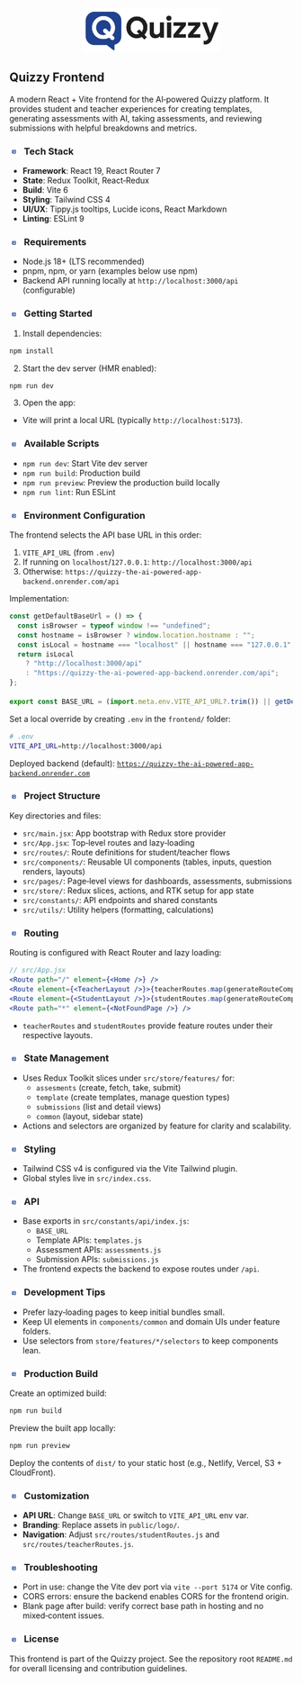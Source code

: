 <p align="center">
  <img src="public/logo/quizzy_horizontal.png" alt="Quizzy" height="80" />
</p>

## Quizzy Frontend

A modern React + Vite frontend for the AI‑powered Quizzy platform. It provides student and teacher experiences for creating templates, generating assessments with AI, taking assessments, and reviewing submissions with helpful breakdowns and metrics.

### <img src="public/logo/quizzy_logo.png" alt="" height="16" style="vertical-align:middle; margin-right:6px;" /> Tech Stack
- **Framework**: React 19, React Router 7
- **State**: Redux Toolkit, React‑Redux
- **Build**: Vite 6
- **Styling**: Tailwind CSS 4
- **UI/UX**: Tippy.js tooltips, Lucide icons, React Markdown
- **Linting**: ESLint 9

### <img src="public/logo/quizzy_logo.png" alt="" height="16" style="vertical-align:middle; margin-right:6px;" /> Requirements
- Node.js 18+ (LTS recommended)
- pnpm, npm, or yarn (examples below use npm)
- Backend API running locally at `http://localhost:3000/api` (configurable)

### <img src="public/logo/quizzy_logo.png" alt="" height="16" style="vertical-align:middle; margin-right:6px;" /> Getting Started
1. Install dependencies:
```bash
npm install
```
2. Start the dev server (HMR enabled):
```bash
npm run dev
```
3. Open the app:
- Vite will print a local URL (typically `http://localhost:5173`).

### <img src="public/logo/quizzy_logo.png" alt="" height="16" style="vertical-align:middle; margin-right:6px;" /> Available Scripts
- `npm run dev`: Start Vite dev server
- `npm run build`: Production build
- `npm run preview`: Preview the production build locally
- `npm run lint`: Run ESLint

### <img src="public/logo/quizzy_logo.png" alt="" height="16" style="vertical-align:middle; margin-right:6px;" /> Environment Configuration
The frontend selects the API base URL in this order:
1. `VITE_API_URL` (from `.env`)
2. If running on `localhost`/`127.0.0.1`: `http://localhost:3000/api`
3. Otherwise: `https://quizzy-the-ai-powered-app-backend.onrender.com/api`

Implementation:
```javascript
const getDefaultBaseUrl = () => {
  const isBrowser = typeof window !== "undefined";
  const hostname = isBrowser ? window.location.hostname : "";
  const isLocal = hostname === "localhost" || hostname === "127.0.0.1";
  return isLocal
    ? "http://localhost:3000/api"
    : "https://quizzy-the-ai-powered-app-backend.onrender.com/api";
};

export const BASE_URL = (import.meta.env.VITE_API_URL?.trim()) || getDefaultBaseUrl();
```

Set a local override by creating `.env` in the `frontend/` folder:
```bash
# .env
VITE_API_URL=http://localhost:3000/api
```

Deployed backend (default): [`https://quizzy-the-ai-powered-app-backend.onrender.com`](https://quizzy-the-ai-powered-app-backend.onrender.com)

### <img src="public/logo/quizzy_logo.png" alt="" height="16" style="vertical-align:middle; margin-right:6px;" /> Project Structure
Key directories and files:
- `src/main.jsx`: App bootstrap with Redux store provider
- `src/App.jsx`: Top‑level routes and lazy‑loading
- `src/routes/`: Route definitions for student/teacher flows
- `src/components/`: Reusable UI components (tables, inputs, question renders, layouts)
- `src/pages/`: Page‑level views for dashboards, assessments, submissions
- `src/store/`: Redux slices, actions, and RTK setup for app state
- `src/constants/`: API endpoints and shared constants
- `src/utils/`: Utility helpers (formatting, calculations)

### <img src="public/logo/quizzy_logo.png" alt="" height="16" style="vertical-align:middle; margin-right:6px;" /> Routing
Routing is configured with React Router and lazy loading:
```jsx
// src/App.jsx
<Route path="/" element={<Home />} />
<Route element={<TeacherLayout />}>{teacherRoutes.map(generateRouteComponent)}</Route>
<Route element={<StudentLayout />}>{studentRoutes.map(generateRouteComponent)}</Route>
<Route path="*" element={<NotFoundPage />} />
```
- `teacherRoutes` and `studentRoutes` provide feature routes under their respective layouts.

### <img src="public/logo/quizzy_logo.png" alt="" height="16" style="vertical-align:middle; margin-right:6px;" /> State Management
- Uses Redux Toolkit slices under `src/store/features/` for:
  - `assesments` (create, fetch, take, submit)
  - `template` (create templates, manage question types)
  - `submissions` (list and detail views)
  - `common` (layout, sidebar state)
- Actions and selectors are organized by feature for clarity and scalability.

### <img src="public/logo/quizzy_logo.png" alt="" height="16" style="vertical-align:middle; margin-right:6px;" /> Styling
- Tailwind CSS v4 is configured via the Vite Tailwind plugin.
- Global styles live in `src/index.css`.

### <img src="public/logo/quizzy_logo.png" alt="" height="16" style="vertical-align:middle; margin-right:6px;" /> API
- Base exports in `src/constants/api/index.js`:
  - `BASE_URL`
  - Template APIs: `templates.js`
  - Assessment APIs: `assessments.js`
  - Submission APIs: `submissions.js`
- The frontend expects the backend to expose routes under `/api`.

### <img src="public/logo/quizzy_logo.png" alt="" height="16" style="vertical-align:middle; margin-right:6px;" /> Development Tips
- Prefer lazy‑loading pages to keep initial bundles small.
- Keep UI elements in `components/common` and domain UIs under feature folders.
- Use selectors from `store/features/*/selectors` to keep components lean.

### <img src="public/logo/quizzy_logo.png" alt="" height="16" style="vertical-align:middle; margin-right:6px;" /> Production Build
Create an optimized build:
```bash
npm run build
```
Preview the built app locally:
```bash
npm run preview
```
Deploy the contents of `dist/` to your static host (e.g., Netlify, Vercel, S3 + CloudFront).

### <img src="public/logo/quizzy_logo.png" alt="" height="16" style="vertical-align:middle; margin-right:6px;" /> Customization
- **API URL**: Change `BASE_URL` or switch to `VITE_API_URL` env var.
- **Branding**: Replace assets in `public/logo/`.
- **Navigation**: Adjust `src/routes/studentRoutes.js` and `src/routes/teacherRoutes.js`.

### <img src="public/logo/quizzy_logo.png" alt="" height="16" style="vertical-align:middle; margin-right:6px;" /> Troubleshooting
- Port in use: change the Vite dev port via `vite --port 5174` or Vite config.
- CORS errors: ensure the backend enables CORS for the frontend origin.
- Blank page after build: verify correct base path in hosting and no mixed‑content issues.

### <img src="public/logo/quizzy_logo.png" alt="" height="16" style="vertical-align:middle; margin-right:6px;" /> License
This frontend is part of the Quizzy project. See the repository root `README.md` for overall licensing and contribution guidelines.

